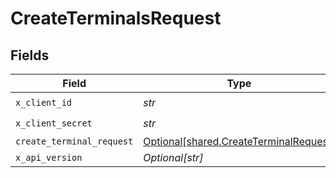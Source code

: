 # CreateTerminalsRequest


## Fields

| Field                                                                                  | Type                                                                                   | Required                                                                               | Description                                                                            |
| -------------------------------------------------------------------------------------- | -------------------------------------------------------------------------------------- | -------------------------------------------------------------------------------------- | -------------------------------------------------------------------------------------- |
| `x_client_id`                                                                          | *str*                                                                                  | :heavy_check_mark:                                                                     | N/A                                                                                    |
| `x_client_secret`                                                                      | *str*                                                                                  | :heavy_check_mark:                                                                     | N/A                                                                                    |
| `create_terminal_request`                                                              | [Optional[shared.CreateTerminalRequest]](../../models/shared/createterminalrequest.md) | :heavy_minus_sign:                                                                     | N/A                                                                                    |
| `x_api_version`                                                                        | *Optional[str]*                                                                        | :heavy_minus_sign:                                                                     | N/A                                                                                    |